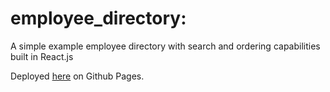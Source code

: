 # employee_directory:
A simple example employee directory with search and ordering capabilities built in React.js

Deployed [here](https://chrisfaux95.github.io/employee_directory/) on Github Pages.
